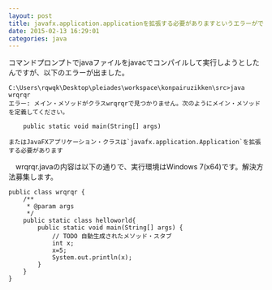 ```yaml
---
layout: post
title: javafx.application.applicationを拡張する必要がありますというエラーがでました
date: 2015-02-13 16:29:01
categories: java
---
```

<!-- {% raw %} -->
<p>コマンドプロンプトでjavaファイルをjavacでコンパイルして実行しようとしたんですが、以下のエラーが出ました。</p>

<pre><code>C:\Users\rqwqk\Desktop\pleiades\workspace\konpairuzikken\src&gt;java wrqrqr
エラー: メイン・メソッドがクラスwrqrqrで見つかりません。次のようにメイン・メソッドを定義してください。

    public static void main(String[] args)

またはJavaFXアプリケーション・クラスは`javafx.application.Application`を拡張する必要があります
</code></pre>

<p>　wrqrqr.javaの内容は以下の通りで、実行環境はWindows 7(x64)です。解決方法募集します。</p>

<pre><code>public class wrqrqr {
    /**
     * @param args
     */
    public static class helloworld{
        public static void main(String[] args) {
            // TODO 自動生成されたメソッド・スタブ
            int x;
            x=5;
            System.out.println(x);
        }
    }
}
</code></pre>
<!-- {% endraw %} -->
